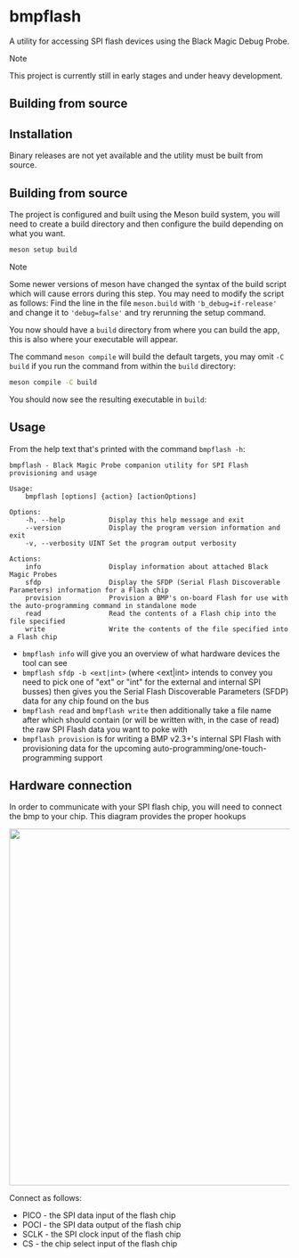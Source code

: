 # bmpflash

A utility for accessing SPI flash devices using the Black Magic Debug Probe.

> [!NOTE]
> This project is currently still in early stages and under heavy development.

## Building from source

## Installation

Binary releases are not yet available and the utility must be built from
source.

## Building from source

The project is configured and built using the Meson build system, you will need to create a build directory
and then configure the build depending on what you want.

```sh
meson setup build
```

> [!NOTE]
> Some newer versions of meson have changed the syntax of the build script which will cause errors during this step. You may need to modify the script
as follows: Find the line in the file `meson.build` with `'b_debug=if-release'` and change it to `'debug=false'` and try rerunning the setup command.

You now should have a `build` directory from where you can build the app, this is also where your executable will appear.

The command `meson compile` will build the default targets, you may omit `-C build` if you run the command from within the `build` directory:

```sh
meson compile -C build
```

You should now see the resulting executable in `build`:

## Usage

From the help text that's printed with the command `bmpflash -h`:

```
bmpflash - Black Magic Probe companion utility for SPI Flash provisioning and usage

Usage:
	bmpflash [options] {action} [actionOptions]

Options:
	-h, --help           Display this help message and exit
	--version            Display the program version information and exit
	-v, --verbosity UINT Set the program output verbosity

Actions:
	info                 Display information about attached Black Magic Probes
	sfdp                 Display the SFDP (Serial Flash Discoverable Parameters) information for a Flash chip
	provision            Provision a BMP's on-board Flash for use with the auto-programming command in standalone mode
	read                 Read the contents of a Flash chip into the file specified
	write                Write the contents of the file specified into a Flash chip
```

* `bmpflash info` will give you an overview of what hardware devices the tool can see
* `bmpflash sfdp -b <ext|int>` (where <ext|int> intends to convey you need to pick one of "ext" or "int" for the external and internal SPI busses) then gives you the Serial Flash Discoverable Parameters (SFDP) data for any chip found on the bus
* `bmpflash read` and `bmpflash write` then additionally take a file name after which should contain (or will be written with, in the case of read) the raw SPI Flash data you want to poke with
* `bmpflash provision` is for writing a BMP v2.3+'s internal SPI Flash with provisioning data for the upcoming auto-programming/one-touch-programming support

## Hardware connection

In order to communicate with your SPI flash chip, you will need to connect the bmp to your chip. This diagram provides the proper hookups

<img src="https://black-magic.org/_images/unified-legend.svg" width="640" />

Connect as follows:
* PICO - the SPI data input of the flash chip
* POCI - the SPI data output of the flash chip
* SCLK - the SPI clock input of the flash chip
* CS - the chip select input of the flash chip

